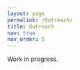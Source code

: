 ```yaml
---
layout: page
permalink: /Outreach/
title: Outreach
nav: true
nav_order: 5
---
```

<!-- <h1><strong>Internships</strong></h1> -->

Work in progress.
